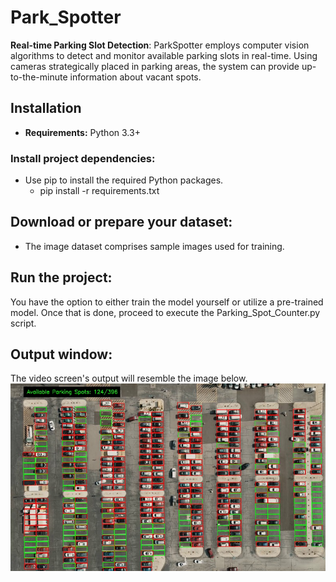 # Park_Spotter
**Real-time Parking Slot Detection**: ParkSpotter employs computer vision algorithms to detect and monitor available parking slots in real-time. Using cameras strategically placed in parking areas, the system can provide up-to-the-minute information about vacant spots.

## Installation
- <b>Requirements:</b> Python 3.3+

### Install project dependencies:
- Use pip to install the required Python packages.
  - pip install -r requirements.txt
 
## Download or prepare your dataset:
- The image dataset comprises sample images used for training.

## Run the project:
You have the option to either train the model yourself or utilize a pre-trained model. Once that is done, proceed to execute the Parking_Spot_Counter.py script.

## Output window:
The video screen's output will resemble the image below.
<img src="Output_window.jpg">
